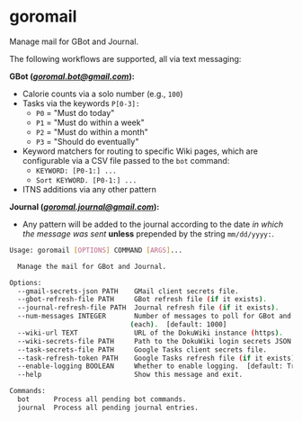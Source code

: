 # goromail

Manage mail for GBot and Journal.

The following workflows are supported, all via text messaging:

**GBot (*goromal.bot@gmail.com*):**

- Calorie counts via a solo number (e.g., `100`)
- Tasks via the keywords `P[0-3]:`
  - `P0` = "Must do today"
  - `P1` = "Must do within a week"
  - `P2` = "Must do within a month"
  - `P3` = "Should do eventually"
- Keyword matchers for routing to specific Wiki pages, which are configurable via a CSV file passed to the `bot` command:
  - `KEYWORD: [P0-1:] ...`
  - `Sort KEYWORD. [P0-1:] ...`
- ITNS additions via any other pattern

**Journal (*goromal.journal@gmail.com*):**

- Any pattern will be added to the journal according to the date *in which the message was sent* **unless** prepended by the string `mm/dd/yyyy:`.

```bash
Usage: goromail [OPTIONS] COMMAND [ARGS]...

  Manage the mail for GBot and Journal.

Options:
  --gmail-secrets-json PATH    GMail client secrets file.
  --gbot-refresh-file PATH     GBot refresh file (if it exists).
  --journal-refresh-file PATH  Journal refresh file (if it exists).
  --num-messages INTEGER       Number of messages to poll for GBot and Journal
                              (each).  [default: 1000]
  --wiki-url TEXT              URL of the DokuWiki instance (https).
  --wiki-secrets-file PATH     Path to the DokuWiki login secrets JSON file.
  --task-secrets-file PATH     Google Tasks client secrets file.
  --task-refresh-token PATH    Google Tasks refresh file (if it exists).
  --enable-logging BOOLEAN     Whether to enable logging.  [default: True]
  --help                       Show this message and exit.

Commands:
  bot      Process all pending bot commands.
  journal  Process all pending journal entries.
```


